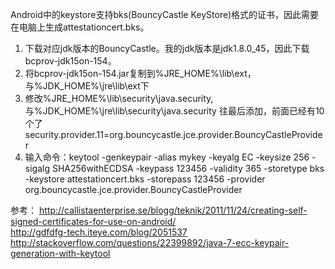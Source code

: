 Android中的keystore支持bks(BouncyCastle KeyStore)格式的证书，因此需要在电脑上生成attestationcert.bks。  
1. 下载对应jdk版本的BouncyCastle。我的jdk版本是jdk1.8.0_45，因此下载bcprov-jdk15on-154。
2. 将bcprov-jdk15on-154.jar复制到%JRE_HOME%\lib\ext，与%JDK_HOME%\jre\lib\ext下  
3. 修改%JRE_HOME%\lib\security\java.security,与%JDK_HOME%\jre\lib\security\java.security 往最后添加，前面已经有10个了 
security.provider.11=org.bouncycastle.jce.provider.BouncyCastleProvider  
4. 输入命令：keytool -genkeypair -alias mykey -keyalg EC -keysize 256 -sigalg SHA256withECDSA -keypass 123456 -validity 365 -storetype bks -keystore attestationcert.bks -storepass 123456 -provider org.bouncycastle.jce.provider.BouncyCastleProvider

参考：
<http://callistaenterprise.se/blogg/teknik/2011/11/24/creating-self-signed-certificates-for-use-on-android/>  
<http://gdfdfg-tech.iteye.com/blog/2051537>  
<http://stackoverflow.com/questions/22399892/java-7-ecc-keypair-generation-with-keytool>  
